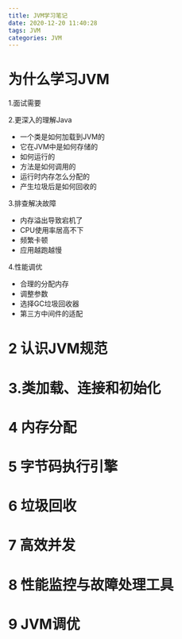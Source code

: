 ```yaml
---
title: JVM学习笔记
date: 2020-12-20 11:40:28
tags: JVM
categories: JVM
---
```


# 为什么学习JVM

1.面试需要

2.更深入的理解Java

- 一个类是如何加载到JVM的
- 它在JVM中是如何存储的
- 如何运行的
- 方法是如何调用的
- 运行时内存怎么分配的
- 产生垃圾后是如何回收的

3.排查解决故障

- 内存溢出导致宕机了
- CPU使用率居高不下
- 频繁卡顿
- 应用越跑越慢

4.性能调优

- 合理的分配内存
- 调整参数
- 选择GC垃圾回收器
- 第三方中间件的适配

<!--more-->

# 2 认识JVM规范 







# 3.类加载、连接和初始化





# 4 内存分配



# 5 字节码执行引擎



# 6 垃圾回收



# 7  高效并发



# 8 性能监控与故障处理工具



# 9 JVM调优

